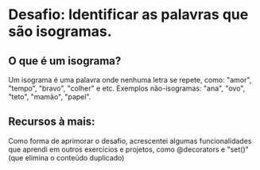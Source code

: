 # Desafio: Identificar as palavras que são isogramas.

## O que é um isograma?
Um isograma é uma palavra onde nenhuma letra se repete, como: "amor", "tempo", "bravo", "colher" e etc.
Exemplos não-isogramas: "ana", "ovo", "teto", "mamão", "papel".

## Recursos à mais:
Como forma de aprimorar o desafio, acrescentei algumas funcionalidades que aprendi em outros exercícios e projetos, como @decorators e "set()" (que elimina o conteúdo duplicado)